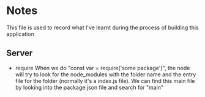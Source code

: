 # Notes

This file is used to record what I've learnt during the process of building this application

## Server

- require
  When we do "const var = require('some package')", the node will try to look for the node_modules with the folder name and the entry file for the folder (normally it's a index.js file). We can find this main file by looking into the package.json file and search for "main"
